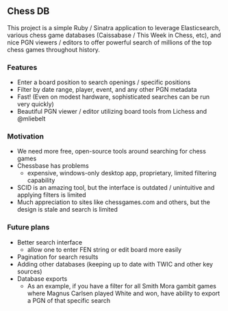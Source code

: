 ## Chess DB

This project is a simple Ruby / Sinatra application to leverage Elasticsearch, various chess game databases (Caissabase / This Week in Chess, etc), and nice PGN viewers / editors to offer powerful search of millions of the top chess games throughout history.

### Features
* Enter a board position to search openings / specific positions
* Filter by date range, player, event, and any other PGN metadata
* Fast! (Even on modest hardware, sophisticated searches can be run very quickly)
* Beautiful PGN viewer / editor utilizing board tools from Lichess and @mliebelt

### Motivation
* We need more free, open-source tools around searching for chess games
* Chessbase has problems
  - expensive, windows-only desktop app, proprietary, limited filtering capability
* SCID is an amazing tool, but the interface is outdated / unintuitive and applying filters is limited
* Much appreciation to sites like chessgames.com and others, but the design is stale and search is limited

### Future plans
* Better search interface
  - allow one to enter FEN string or edit board more easily
* Pagination for search results
* Adding other databases (keeping up to date with TWIC and other key sources)
* Database exports
  - As an example, if you have a filter for all Smith Mora gambit games where Magnus Carlsen played White and won, have ability to export a PGN of that specific search
